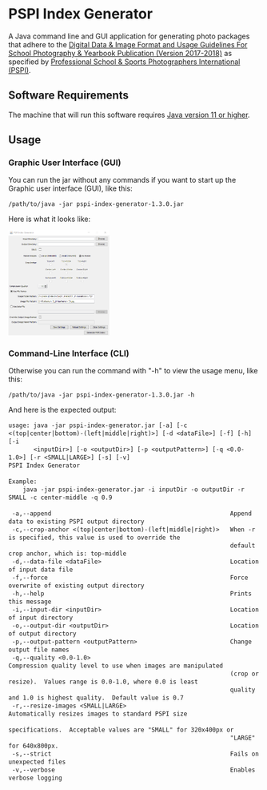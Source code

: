 # PSPI Index Generator

A Java command line and GUI application for generating photo packages that adhere to the 
[Digital Data & Image Format and Usage Guidelines For School Photography & Yearbook Publication 
(Version 2017-2018)](https://yearbookdiscoveries.com/wp-content/uploads/2018/08/PSPI-Guidelines-2017-2018.pdf) 
as specified by [Professional School & Sports Photographers International (PSPI)](https://yearbookdiscoveries.com/pspi-guidelines-school-photographer-portrait-cds-2/).

## Software Requirements

The machine that will run this software requires [Java version 11 or higher](https://java.com/en/).

## Usage

### Graphic User Interface (GUI)

You can run the jar without any commands if you want to start up the Graphic user interface (GUI), like this:

```
/path/to/java -jar pspi-index-generator-1.3.0.jar
```

Here is what it looks like:

<img alt="View of pspi-index-genarator GUI" src="docs/pspi-index-generator-gui.png" title="View of pspi-index-genarator GUI" width="40%" />

### Command-Line Interface (CLI)

Otherwise you can run the command with "-h" to view the usage menu, like this:

```
/path/to/java -jar pspi-index-generator-1.3.0.jar -h
```

And here is the expected output:

```
usage: java -jar pspi-index-generator.jar [-a] [-c <(top|center|bottom)-(left|middle|right)>] [-d <dataFile>] [-f] [-h] [-i
       <inputDir>] [-o <outputDir>] [-p <outputPattern>] [-q <0.0-1.0>] [-r <SMALL|LARGE>] [-s] [-v]
PSPI Index Generator

Example:
    java -jar pspi-index-generator.jar -i inputDir -o outputDir -r SMALL -c center-middle -q 0.9

 -a,--append                                                  Append data to existing PSPI output directory
 -c,--crop-anchor <(top|center|bottom)-(left|middle|right)>   When -r is specified, this value is used to override the
                                                              default crop anchor, which is: top-middle
 -d,--data-file <dataFile>                                    Location of input data file
 -f,--force                                                   Force overwrite of existing output directory
 -h,--help                                                    Prints this message
 -i,--input-dir <inputDir>                                    Location of input directory
 -o,--output-dir <outputDir>                                  Location of output directory
 -p,--output-pattern <outputPattern>                          Change output file names
 -q,--quality <0.0-1.0>                                       Compression quality level to use when images are manipulated
                                                              (crop or resize).  Values range is 0.0-1.0, where 0.0 is least
                                                              quality and 1.0 is highest quality.  Default value is 0.7
 -r,--resize-images <SMALL|LARGE>                             Automatically resizes images to standard PSPI size
                                                              specifications.  Acceptable values are "SMALL" for 320x400px or
                                                              "LARGE" for 640x800px.
 -s,--strict                                                  Fails on unexpected files
 -v,--verbose                                                 Enables verbose logging
```